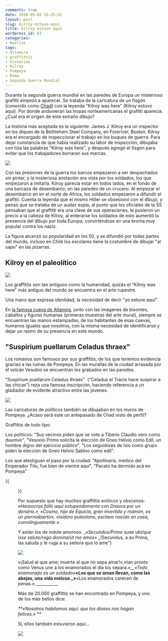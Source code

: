 ```yaml
---
comments: true
date: 2010-05-02 15:25:31
layout: post
slug: kilroy-estuvo-aqui
title: Kilroy estuvo aquí
wordpress_id: 82
categories:
- Huellas
tags:
- Altamira
- graffittis
- historias
- Kilroy
- Pompeya
- Roma
- Segunda Guerra Mundial
---
```


Durante la segunda guerra mundial en las paredes de Europa un misterioso grafitti empezó a aparecer. Se trataba de la caricatura de un fisgón (conocido como [Chad](https://en.wikipedia.org/wiki/Chad_(graffiti))) con la leyenda "Kilroy was here" (Kilroy estuvo aquí). Por donde anduvieran las tropas norteamericanas el grafitti aparecía. ¿Cual era el origen de este extraño dibujo?

La historia más aceptada es la siguiente: James J. Kilroy era un inspector en los diques de la Bethlehem Steel Company, en Foreriver, Boston. Kilroy era el encargado de inspeccionar el trabajo en los buques de guerra. Para dejar constancia de que había realizado su labor de inspección, dibujaba con tiza las palabras "Kilroy was here", y después agregó el fisgón para evitar que los trabajadores borraran sus marcas.


![](/images/2010/05/kilroywashere1.jpg)


Con las presiones de la guerra los barcos empezaron a ser despachados sin pintar, y la misteriosa anotación era vista por los soldados, los que empezaron a imitarla. Kilroy parecía estar en todos lados, en el fondo de una barcaza de desembarco, en las paredes de un crucero. Al empezar el desembarco en en el norte de Africa, los soldados empezaron a difundir el grafitti. Cuenta la leyenda que el mismo Hitler se obsesionó con el dibujo, y pensó que se trataba de un audaz espía, al punto que los oficiales de la SS pensaban que el graffitti era una clave de sus operaciones, le pusieron un precio a la cabeza de Kilroy, al enterarse los soldados de esto aumentó la presencia del dibujo por toda Europa, convirténdose en una broma muy popular contra los nazis.





La figura alcanzó su popularidad en los 50, y se difundió por todas partes del mundo, incluso en Chile los escolares tiene la costumbre de dibujar "al sapo" en las pizarras.




## Kilroy en el paleolítico


![](/images/2010/05/manorupestre.jpg)


Los graffittis son tan antiguos como la humanidad, quizás el "Kilroy was here" más antiguo del mundo se encuentra en el arte rupestre.




Una mano que expresa identidad, la necesidad de decir "yo estuve aquí".




En [la famosa cueva de Altamira](https://www.youtube.com/watch?v=0F1GCtIcN4c&feature=player_embedded), junto con las imágenes de bisontes, caballos y figuras humanas (primeras muestras del arte mural), siempre se encuentran las manos estampadas, de los habitantes de esas cuevas, humanos iguales que nosotros, con la misma necesidad de identificarse y dejar un rastro de su presencia en este mundo.




## "Suspirium puellarum Celadus thraex"




Los romanos son famosos por sus graffittis, de los que tenemos evidencia gracias a las ruinas de Pompeya. En las murallas de la ciudad arrasada por el volcán Vesubio se encuentran los grabados en las paredes.




"Suspirium puellarum Celadus thraex"  (“Celadus el Tracio hace suspirar a las chicas”) reza una famosa inscripción, haciendo referencia a un gladiador de evidente atractivo entre las jóvenes.

![](/images/2010/05/pompeya1.jpg)




Las caricaturas de políticos también se dibujaban en los muros de Pompeya. ¿Acaso será este un antepasado de Chad visto de perfil?




Graffittis de todo tipo:




Los politicos: "Sus vecinos piden que se vote a Tiberio Claudio vero como duumvir", "Vesonio Primo solicita la elección de Gneo Helvio como Edil, un hombre digno del ejercicio público", "Los seguidores de Isis como grupo piden la elección de Gneo Helvio Sabino como edil".




Los que atestiguan el paso por la ciudad: "Apollinaris, médico del Emperador Tito, fue bien de vientre aquí", "Pacato ha dormido acá en Pompeya"




{{<figure src="/images/2010/05/pacatus.jpg" caption="Pacatus / hic cum suis / mansit Pompeis, Pacato ha dormido acá en Pompeya">}}




Por supuesto que hay muchos graffittis eróticos y obscenos: «_Harpocras folló aquí estupendamente con Drauca por un denario.»_, _«Cosmo, hijo de Equicia, gran invertido y mamón, es un pierniabierto», _«Isidoro puteolano, esclavo nacido en casa, cunnilinguamente._»_




Y están los de índole amoroso: _«_Secundus/Prime suae ubi/que isse salute/rogo domina/ut me ames_» _(Secundus, a au Prima, las saluda y le ruga a su señora que lo ame")




![](/images/2010/05/secundus.jpg)




_«_¡Salud al que ame; muerte al que no sepa amar!_»,_«tan pronto como Venus une a los enamorados el día los separa._»__«Todo enamorado es un soldado_»__«Los que se aman llevan, como las abejas, una vida melosa._»__«Los enamorados carecen de penas._».____________




Más de 20.000 graffittis se han encontrado en Pompeya, y uno de los más bellos dice:




_**«Nosotros habitamos aquí: que los dioses nos hagan felices.» **_







Sí, ellos también estuvieron aquí...




![](/images/manos.jpg)






